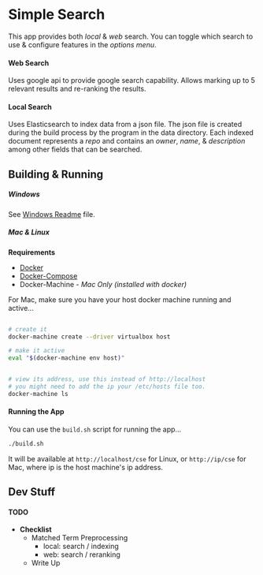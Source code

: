 
# Simple Search

This app provides both _local_ & _web_ search. You can toggle
which search to use & configure features in the _options
menu_.

#### Web Search

Uses google api to provide google search capability.  Allows
marking up to 5 relevant results and re-ranking the results.

#### Local Search

Uses Elasticsearch to index data from a json file. 
The json file is created during the build process
by the program in the data directory. Each indexed
document represents a _repo_ and contains an _owner_,
_name_, & _description_ among other fields that can be
searched.


## Building & Running

##### Windows

See [Windows Readme][bbwin] file.

##### Mac & Linux

  **Requirements**

  * [Docker][docker]
  * [Docker-Compose][dockerc]
  * Docker-Machine - _Mac Only (installed with docker)_



For Mac, make sure you have your host docker
machine running and active...

```bash

# create it
docker-machine create --driver virtualbox host

# make it active
eval "$(docker-machine env host)"


# view its address, use this instead of http://localhost
# you might need to add the ip your /etc/hosts file too.
docker-machine ls

```

#### Running the App

You can use the `build.sh` script for running
the app...

```bash
./build.sh
```

It will be available at `http://localhost/cse` for Linux, or
`http://ip/cse` for Mac, where ip is the host machine's ip address.


## Dev Stuff

#### TODO

 * **Checklist**
   * Matched Term Preprocessing
     * local: search / indexing
     * web: search / reranking
   * Write Up

[bbwin]: src/master/WINDOWS.md
[ghwin]: WINDOWS.md
[docker]: https://docs.docker.com/engine/installation/
[dockerc]: https://docs.docker.com/compose/install/
